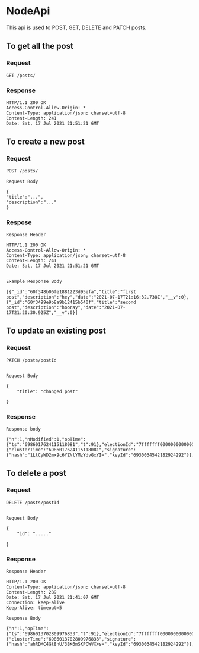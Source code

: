 # NodeApi

This api is used to POST, GET, DELETE and PATCH posts. 

## To get all the post

### Request

```
GET /posts/

```

### Response

```
HTTP/1.1 200 OK
Access-Control-Allow-Origin: *
Content-Type: application/json; charset=utf-8
Content-Length: 241
Date: Sat, 17 Jul 2021 21:51:21 GMT

```
## To create a new post

### Request

```
POST /posts/

Request Body 

{
"title":"...",
"description":"..."
}
```

### Respose

```
Response Header

HTTP/1.1 200 OK
Access-Control-Allow-Origin: *
Content-Type: application/json; charset=utf-8
Content-Length: 241
Date: Sat, 17 Jul 2021 21:51:21 GMT


Example Response Body

[{"_id":"60f348b06fe1881223d95efa","title":"first post","description":"hey","date":"2021-07-17T21:16:32.738Z","__v":0},{"_id":"60f3499e9b8a9b12415b540f","title":"second post","description":"hooray","date":"2021-07-17T21:20:30.925Z","__v":0}]
```

## To update an existing post

### Request

```
PATCH /posts/postId


Request Body

{
    "title": "changed post"
    
}

```

### Response

```
Response body

{"n":1,"nModified":1,"opTime":{"ts":"6986017624115118081","t":91},"electionId":"7fffffff000000000000005b","ok":1,"$clusterTime":{"clusterTime":"6986017624115118081","signature":{"hash":"1LtCyWD2mx9c6YZNlYMzYdvGxYI=","keyId":"6930034542182924292"}},"operationTime":"6986017624115118081"}

```

## To delete a post


### Request

```
DELETE /posts/postId


Request Body

{
    "id": "....."
    
}

```

### Response

```
Response Header

HTTP/1.1 200 OK
Content-Type: application/json; charset=utf-8
Content-Length: 289
Date: Sat, 17 Jul 2021 21:41:07 GMT
Connection: keep-alive
Keep-Alive: timeout=5

Response Body

{"n":1,"opTime":{"ts":"6986013702809976833","t":91},"electionId":"7fffffff000000000000005b","ok":1,"$clusterTime":{"clusterTime":"6986013702809976833","signature":{"hash":"ahRDMC4Gt8hU/3BK6mSKPCWVX+s=","keyId":"6930034542182924292"}},"operationTime":"6986013702809976833","deletedCount":1}



```


